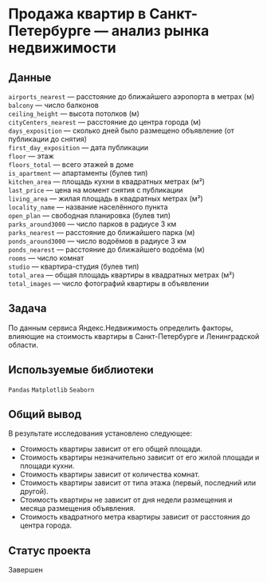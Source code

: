 # Продажа квартир в Санкт-Петербурге — анализ рынка недвижимости

## Данные

`airports_nearest` — расстояние до ближайшего аэропорта в метрах (м)\
`balcony` — число балконов\
`ceiling_height` — высота потолков (м)\
`cityCenters_nearest` — расстояние до центра города (м)\
`days_exposition` — сколько дней было размещено объявление (от публикации до снятия)\
`first_day_exposition` — дата публикации\
`floor` — этаж\
`floors_total` — всего этажей в доме\
`is_apartment` — апартаменты (булев тип)\
`kitchen_area` — площадь кухни в квадратных метрах (м²)\
`last_price` — цена на момент снятия с публикации\
`living_area` — жилая площадь в квадратных метрах (м²)\
`locality_name` — название населённого пункта\
`open_plan` — свободная планировка (булев тип)\
`parks_around3000` — число парков в радиусе 3 км\
`parks_nearest` — расстояние до ближайшего парка (м)\
`ponds_around3000` — число водоёмов в радиусе 3 км\
`ponds_nearest` — расстояние до ближайшего водоёма (м)\
`rooms` — число комнат\
`studio` — квартира-студия (булев тип)\
`total_area` — общая площадь квартиры в квадратных метрах (м²)\
`total_images` — число фотографий квартиры в объявлении

## Задача

По данным сервиса Яндекc.Недвижимость определить факторы, влияющие на стоимость квартиры в Санкт-Петербурге и Ленинградской области.

## Используемые библиотеки

`Pandas` `Matplotlib` `Seaborn`

## Общий вывод

В результате исследования установлено следующее:

  * Стоимость квартиры зависит от его общей площади.
  * Стоимость квартиры незначительно зависит от его жилой площади и площади кухни.
  * Стоимость квартиры зависит от количества комнат.
  * Стоимость квартиры зависит от типа этажа (первый, последний или другой).
  * Стоимость квартиры не зависит от дня недели размещения и месяца размещения объявления.
  * Стоимость квадратного метра квартиры зависит от расстояния до центра города.

## Статус проекта

Завершен
